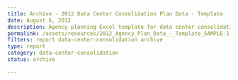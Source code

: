 ```yaml
---
title: Archive - 2012 Data Center Consolidation Plan Data - Template
date: August 6, 2012
description: Agency planning Excel template for data center consolidation.
permalink: /assets/resources/2012_Agency_Plan_Data_-_Template_SAMPLE-1.xlsx
filters: report data-center-consolidation archive
type: report
category: data-center-consolidation
status: archive

---
```

